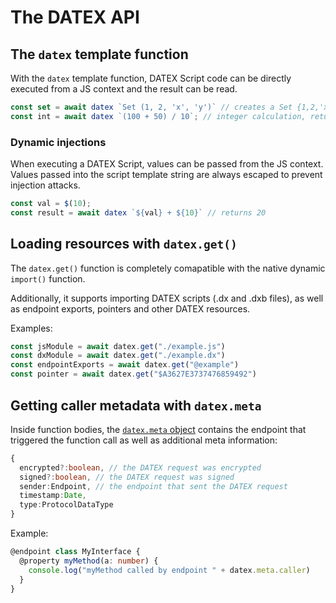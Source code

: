 # The DATEX API

## The `datex` template function

With the `datex` template function, DATEX Script code can be directly executed from a JS context and the result can be read. 

```ts
const set = await datex `Set (1, 2, 'x', 'y')` // creates a Set {1,2,'x','y'}
const int = await datex `(100 + 50) / 10`; // integer calculation, returns 15n

```
### Dynamic injections 

When executing a DATEX Script, values can be passed from the JS context.
Values passed into the script template string are always escaped to prevent injection attacks.

```ts
const val = $(10);
const result = await datex `${val} + ${10}` // returns 20
```

## Loading resources with `datex.get()`

The `datex.get()` function is completely comapatible with the native dynamic `import()` function.

Additionally, it supports importing DATEX scripts (.dx and .dxb files), as well as endpoint exports, pointers and other DATEX resources.

Examples:

```ts
const jsModule = await datex.get("./example.js")
const dxModule = await datex.get("./example.dx")
const endpointExports = await datex.get("@example")
const pointer = await datex.get("$A3627E3737476859492")
```

## Getting caller metadata with `datex.meta`

Inside function bodies, the [`datex.meta` object](https://github.com/unyt-org/datex-core-legacy/blob/e3767c20765f95aace0d8a1bf67672446d9f3f6e/utils/global_types.ts#L140) contains the endpoint that triggered the function call as well as additional meta information:

```ts
{
  encrypted?:boolean, // the DATEX request was encrypted 
  signed?:boolean, // the DATEX request was signed
  sender:Endpoint, // the endpoint that sent the DATEX request
  timestamp:Date,
  type:ProtocolDataType
}
```

Example:

```ts
@endpoint class MyInterface {
  @property myMethod(a: number) {
    console.log("myMethod called by endpoint " + datex.meta.caller)  
  }
}
```